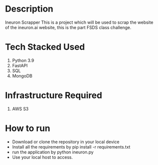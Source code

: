 # Description
Ineuron Scrapper
This is a project which will be used to scrap  the website of the ineuron.ai website, this is the part FSDS class challenge.

# Tech Stacked Used
1. Python 3.9
2. FastAPI
3. SQL
4. MongoDB

# Infrastructure Required
1. AWS S3


# How to run
- Download or clone the repository in your local device
- Install all the requirements by pip install -r requirements.txt
- run the application by python ineuron.py
- Use your local host to access.


